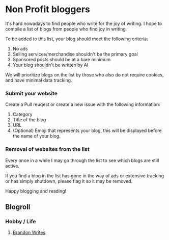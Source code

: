 # Non Profit bloggers
It's hard nowadays to find people who write for the joy of writing. I hope to compile a list of blogs from people who find joy in writing.

To be added to this list, your blog should meet the following criteria: 
1. No ads
2. Selling services/merchandise shouldn't be the primary goal
3. Sponsored posts should be at a bare minimum
4. Your blog shouldn't be written by AI

We will prioritize blogs on the list by those who also do not require cookies, and have minimal data tracking. 

### Submit your website
Create a Pull reuqest or create a new issue with the following information:
1. Category
2. Title of the blog
3. URL
4. (Optional) Emoji that represents your blog, this will be displayed before the name of your blog.

### Removal of websites from the list
Every once in a while I may go through the list to see which blogs are still active.

If you find a blog in the list has gone in the way of ads or extensive tracking or has simply shutdown, please flag it so it may be removed.

Happy blogging and reading!

## Blogroll

### Hobby / Life
1. [Brandon Writes](www.brandonwrites.xyz)
